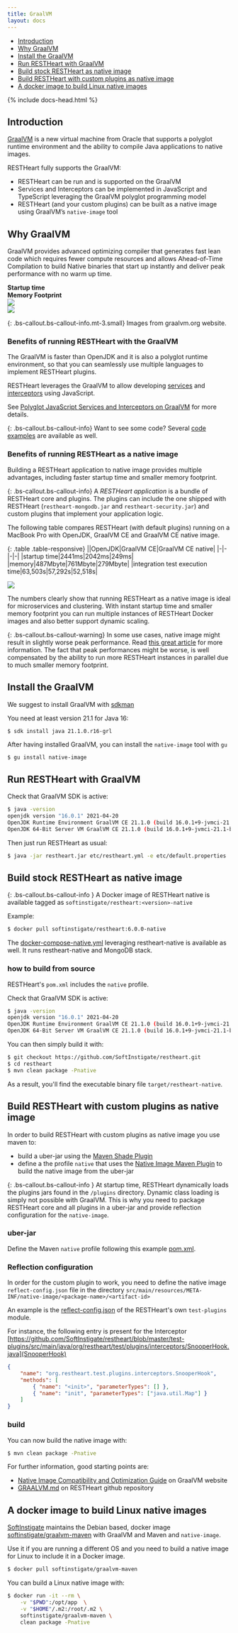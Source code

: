 ```yaml
---
title: GraalVM
layout: docs
---
```


<div markdown="1" class="d-none d-xl-block col-xl-2 order-last bd-toc">

* [Introduction](#introduction)
* [Why GraalVM](#why-graalvm)
* [Install the GraalVM](#install-the-graalvm)
* [Run RESTHeart with GraalVM](#run-restheart-with-graalvm)
* [Build stock RESTHeart as native image](#build-stock-restheart-as-native-image)
* [Build RESTHeart with custom plugins as native image](#build-restheart-with-custom-plugins-as-native-image)
* [A docker image to build Linux native images](#a-docker-image-to-build-linux-native-images)

</div>

<div markdown="1" class="col-12 col-md-9 col-xl-8 py-md-3 bd-content">

{% include docs-head.html %}

## Introduction

[GraalVM](https://www.graalvm.org/) is a new virtual machine from Oracle that supports a polyglot runtime environment and the ability to compile Java applications to native images.

RESTHeart fully supports the GraalVM:

- RESTHeart can be run and is supported on the GraalVM
- Services and Interceptors can be implemented in JavaScript and TypeScript leveraging the GraalVM polyglot programming model
- RESTHeart (and your custom plugins) can be built as a native image using GraalVM’s `native-image` tool

## Why GraalVM

GraalVM provides advanced optimizing compiler that generates fast lean code which requires fewer compute resources and allows Ahead-of-Time Compilation to build
Native binaries that start up instantly and deliver peak performance with no warm up time.

<div class="row mb-4">
    <div class="col-6 text-center"><strong>Startup time</strong></div>
    <div class="col-6 text-center"><strong>Memory Footprint</strong></div>
</div>
<div class="row">
<div class="col-6"><img class="img-fluid mx-auto d-block" style="max-width: 65%" src="/images/graalvm-perf.png"></div>
<div class="col-6"><img class="img-fluid mx-auto d-block" style="max-width: 65%" src="/images/graalvm-mem.png"></div>
</div>

{: .bs-callout.bs-callout-info.mt-3.small}
Images from graalvm.org website.

### Benefits of running RESTHeart with the GraalVM

The GraalVM is faster than OpenJDK and it is also a polyglot runtime environment, so that you can seamlessly use multiple languages to implement RESTHeart plugins.

RESTHeart leverages the GraalVM to allow developing [services](/docs/plugins/core-plugins/#services) and [interceptors](https://restheart.org/docs/plugins/core-plugins/#interceptors) using JavaScript.

See [Polyglot JavaScript Services and Interceptors on GraalVM](/docs/upgrade-to-v6/#graalvm) for more details.

{: .bs-callout.bs-callout-info}
Want to see some code? Several [code examples](https://github.com/SoftInstigate/restheart/tree/master/polyglot/src/test/resources/test-js-plugins) are available as well.

### Benefits of running RESTHeart as a native image

Building a RESTHeart application to native image provides multiple advantages, including faster startup time and smaller memory footprint.

{: .bs-callout.bs-callout-info}
A *RESTHeart application* is a bundle of RESTHeart core and plugins. The plugins can include the one shipped with RESTHeart (`restheart-mongodb.jar` and `restheart-security.jar`) and custom plugins that implement your application logic.

The following table compares RESTHeart (with default plugins) running on a MacBook Pro with OpenJDK, GraalVM CE and GraalVM CE native image.

{: .table .table-responsive}
||OpenJDK|GraalVM CE|GraalVM CE native|
|-|-|-|-|
|startup time|2441ms|2042ms|249ms|
|memory|487Mbyte|761Mbyte|279Mbyte|
|integration test execution time|63,503s|57,292s|52,518s|

<img class="img-fluid" src="/images/graalvm-benchmark.png">

The numbers clearly show that running RESTHeart as a native image is ideal for microservices and clustering. With instant startup time and smaller memory footprint you can run multiple instances of RESTHeart Docker images and also better support dynamic scaling.

{: .bs-callout.bs-callout-warning}
In some use cases, native image might result in slightly worse peak performance. Read [this great article](https://stackoverflow.com/questions/59488654/does-graalvm-native-image-increase-overall-application-performance-or-just-reduc) for more information. The fact that peak performances might be worse, is well compensated by the ability to run more RESTHeart instances in parallel due to much smaller memory footprint.

## Install the GraalVM

We suggest to install GraalVM with [sdkman](https://sdkman.io)

You need at least version 21.1 for Java 16:

```
$ sdk install java 21.1.0.r16-grl
```

After having installed GraalVM, you can install the `native-image` tool with `gu`

```bash
$ gu install native-image
```

## Run RESTHeart with GraalVM

Check that GraalVM SDK is active:

```bash
$ java -version
openjdk version "16.0.1" 2021-04-20
OpenJDK Runtime Environment GraalVM CE 21.1.0 (build 16.0.1+9-jvmci-21.1-b05)
OpenJDK 64-Bit Server VM GraalVM CE 21.1.0 (build 16.0.1+9-jvmci-21.1-b05, mixed mode, sharing)
```

Then just run RESTHeart as usual:

```bash
$ java -jar restheart.jar etc/restheart.yml -e etc/default.properties
```

## Build stock RESTHeart as native image

{: .bs-callout.bs-callout-info }
A Docker image of RESTHeart native is available tagged as `softinstigate/restheart:<version>-native`

Example:

```bash
$ docker pull softinstigate/restheart:6.0.0-native
```

The [docker-compose-native.yml](https://github.com/SoftInstigate/restheart/blob/master/docker-compose-native.yml) leveraging restheart-native is available as well. It runs restheart-native and MongoDB stack.

### how to build from source

RESTHeart's `pom.xml` includes the `native` profile.

Check that GraalVM SDK is active:

```bash
$ java -version
openjdk version "16.0.1" 2021-04-20
OpenJDK Runtime Environment GraalVM CE 21.1.0 (build 16.0.1+9-jvmci-21.1-b05)
OpenJDK 64-Bit Server VM GraalVM CE 21.1.0 (build 16.0.1+9-jvmci-21.1-b05, mixed mode, sharing)
```

You can then simply build it with:

```bash
$ git checkout https://github.com/SoftInstigate/restheart.git
$ cd restheart
$ mvn clean package -Pnative
```

As a result, you'll find the executable binary file `target/restheart-native`.

## Build RESTHeart with custom plugins as native image

In order to build RESTHeart with custom plugins as native image you use maven to:

- build a uber-jar using the [Maven Shade Plugin](https://maven.apache.org/plugins/maven-shade-plugin/)
- define a the profile `native` that uses the [Native Image Maven Plugin](https://www.graalvm.org/reference-manual/native-image/NativeImageMavenPlugin/) to build the native image from the uber-jar

{: .bs-callout.bs-callout-info }
At startup time, RESTHeart dynamically loads the plugins jars found in  the `/plugins` directory. Dynamic class loading is simply not possible with GraalVM. This is why you need to package RESTHeart core and all plugins in a uber-jar and provide reflection configuration for the `native-image`.

### uber-jar

Define the Maven `native` profile following this example [pom.xml](https://github.com/SoftInstigate/web-frameworks/blob/native/java/restheart/pom.xml).


### Reflection configuration

In order for the custom plugin to work, you need to define the native image `reflect-config.json` file in the directory `src/main/resources/META-INF/native-image/<package-name>/<artifact-id>`

An example is the [reflect-config.json](https://github.com/SoftInstigate/restheart/blob/master/test-plugins/src/main/resources/META-INF/native-image/org.restheart/restheart-test-plugins/reflect-config.json) of the RESTHeart's own `test-plugins` module.

For instance, the following entry is present for the Interceptor [https://github.com/SoftInstigate/restheart/blob/master/test-plugins/src/main/java/org/restheart/test/plugins/interceptors/SnooperHook.java](SnooperHook)

```json
{
    "name": "org.restheart.test.plugins.interceptors.SnooperHook",
    "methods": [
        { "name": "<init>", "parameterTypes": [] },
        { "name": "init", "parameterTypes": ["java.util.Map"] }
    ]
}
```

### build

You can now build the native image with:

```bash
$ mvn clean package -Pnative
```

For further information, good starting points are:

- [Native Image Compatibility and Optimization Guide](https://www.graalvm.org/reference-manual/native-image/Limitations/) on GraalVM website
- [GRAALVM.md](https://github.com/SoftInstigate/restheart/blob/master/GRAALVM.md) on RESTHeart github repository

## A docker image to build Linux native images

[SoftInstigate](https://softinstigate.com) maintains the Debian based, docker image [softinstigate/graalvm-maven](https://github.com/SoftInstigate/graalvm-maven-docker) with GraalVM and Maven and `native-image`.

Use it if you are running a different OS and you need to build a native image for Linux to include it in a Docker image.

```bash
$ docker pull softinstigate/graalvm-maven
```

You can build a Linux native image with:

```bash
$ docker run -it --rm \
    -v "$PWD":/opt/app  \
    -v "$HOME"/.m2:/root/.m2 \
    softinstigate/graalvm-maven \
    clean package -Pnative
```